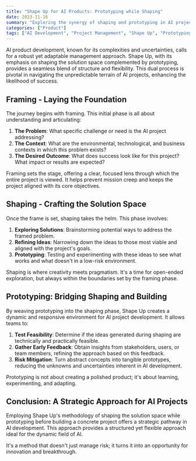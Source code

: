 ```yaml
---
title: "Shape Up for AI Products: Prototyping while Shaping"
date: 2023-11-16
summary: "Exploring the synergy of shaping and prototyping in AI project management using Shape Up methodology."
categories: ["Product"]
tags: ["AI Development", "Project Management", "Shape Up", "Prototyping"]
---
```


AI product development, known for its complexities and uncertainties, calls for a robust yet adaptable management approach. Shape Up, with its emphasis on shaping the solution space complemented by prototyping, provides a seamless blend of structure and flexibility. This dual process is pivotal in navigating the unpredictable terrain of AI projects, enhancing the likelihood of success.

## Framing - Laying the Foundation

The journey begins with framing. This initial phase is all about understanding and articulating:

1. **The Problem**: What specific challenge or need is the AI project addressing?
2. **The Context**: What are the environmental, technological, and business contexts in which this problem exists?
3. **The Desired Outcome**: What does success look like for this project? What impact or results are expected?

Framing sets the stage, offering a clear, focused lens through which the entire project is viewed. It helps prevent mission creep and keeps the project aligned with its core objectives.

## Shaping - Crafting the Solution Space

Once the frame is set, shaping takes the helm. This phase involves:

1. **Exploring Solutions**: Brainstorming potential ways to address the framed problem.
2. **Refining Ideas**: Narrowing down the ideas to those most viable and aligned with the project's goals.
3. **Prototyping**: Testing and experimenting with these ideas to see what works and what doesn't in a low-risk environment.

Shaping is where creativity meets pragmatism. It's a time for open-ended exploration, but always within the boundaries set by the framing phase.

## Prototyping: Bridging Shaping and Building

By weaving prototyping into the shaping phase, Shape Up creates a dynamic and responsive environment for AI project development. It allows teams to:

1. **Test Feasibility**: Determine if the ideas generated during shaping are technically and practically feasible.
2. **Gather Early Feedback**: Obtain insights from stakeholders, users, or team members, refining the approach based on this feedback.
3. **Risk Mitigation**: Turn abstract concepts into tangible prototypes, reducing the unknowns and uncertainties inherent in AI development.

Prototyping is not about creating a polished product; it's about learning, experimenting, and adapting.

## Conclusion: A Strategic Approach for AI Projects

Employing Shape Up's methodology of shaping the solution space while prototyping before building a concrete project offers a strategic pathway in AI development. This approach provides a structured yet flexible approach ideal for the dynamic field of AI.

It's a method that doesn't just manage risk; it turns it into an opportunity for innovation and breakthrough.
